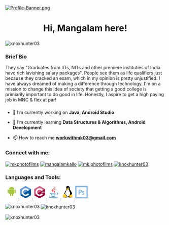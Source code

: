 [![Profile-Banner.png](https://i.postimg.cc/d3j0k7pv/Profile-Banner.png)](https://postimg.cc/1V4SbzyY)
<h1 align="center">Hi, Mangalam here!</h1>
<h3 align="center"></h3>

<p align="left"> <img src="https://komarev.com/ghpvc/?username=knoxhunter03&label=Profile%20views&color=0e75b6&style=flat" alt="knoxhunter03" /> </p>

<h3 align="left">Brief Bio</h3>
They say "Graduates from IITs, NITs and other premiere instituties of India have rich lavishing salary packages". People see them as life qualifiers just because they cracked an exam, which in my opinion is pretty unjustified.  
I have always dreamed of making a difference through technology. I'm on a mission to change this idea of society that getting a good college is primiarily important to do good in life. Honestly, I aspire to get a high paying job in MNC & flex at par!

<h3 align="left"></h3> 

- 🔭 I’m currently working on **Java, Android Studio**

- 🌱 I’m currently learning **Data Structures & Algorithms, Android Development**

- 📫 How to reach me **workwithmk03@gmail.com**

<h3 align="left">Connect with me:</h3>
<p align="left">
<a href="https://twitter.com/mkphotofilms" target="blank"><img align="center" src="https://raw.githubusercontent.com/rahuldkjain/github-profile-readme-generator/master/src/images/icons/Social/twitter.svg" alt="mkphotofilms" height="30" width="40" /></a>
<a href="https://linkedin.com/in/mangalamkallo" target="blank"><img align="center" src="https://raw.githubusercontent.com/rahuldkjain/github-profile-readme-generator/master/src/images/icons/Social/linked-in-alt.svg" alt="mangalamkallo" height="30" width="40" /></a>
<a href="https://instagram.com/mk.photofilms" target="blank"><img align="center" src="https://raw.githubusercontent.com/rahuldkjain/github-profile-readme-generator/master/src/images/icons/Social/instagram.svg" alt="mk.photofilms" height="30" width="40" /></a>
<a href="https://www.hackerrank.com/knoxhunter03" target="blank"><img align="center" src="https://raw.githubusercontent.com/rahuldkjain/github-profile-readme-generator/master/src/images/icons/Social/hackerrank.svg" alt="knoxhunter03" height="30" width="40" /></a>
</p>

<h3 align="left">Languages and Tools:</h3>
<p align="left"> <a href="https://developer.android.com" target="_blank" rel="noreferrer"> <img src="https://raw.githubusercontent.com/devicons/devicon/master/icons/android/android-original-wordmark.svg" alt="android" width="40" height="40"/> </a> <a href="https://www.cprogramming.com/" target="_blank" rel="noreferrer"> <img src="https://raw.githubusercontent.com/devicons/devicon/master/icons/c/c-original.svg" alt="c" width="40" height="40"/> </a> <a href="https://www.w3schools.com/cpp/" target="_blank" rel="noreferrer"> <img src="https://raw.githubusercontent.com/devicons/devicon/master/icons/cplusplus/cplusplus-original.svg" alt="cplusplus" width="40" height="40"/> </a> <a href="https://www.java.com" target="_blank" rel="noreferrer"> <img src="https://raw.githubusercontent.com/devicons/devicon/master/icons/java/java-original.svg" alt="java" width="40" height="40"/> </a> <a href="https://www.linux.org/" target="_blank" rel="noreferrer"> <img src="https://raw.githubusercontent.com/devicons/devicon/master/icons/linux/linux-original.svg" alt="linux" width="40" height="40"/> </a> <a href="https://www.photoshop.com/en" target="_blank" rel="noreferrer"> <img src="https://raw.githubusercontent.com/devicons/devicon/master/icons/photoshop/photoshop-line.svg" alt="photoshop" width="40" height="40"/> </a> </p>

<p><img align="left" src="https://github-readme-stats.vercel.app/api/top-langs?username=knoxhunter03&show_icons=true&locale=en&layout=compact" alt="knoxhunter03" /></p>

<p>&nbsp;<img align="center" src="https://github-readme-stats.vercel.app/api?username=knoxhunter03&show_icons=true&locale=en" alt="knoxhunter03" /></p>

<p><img align="center" src="https://github-readme-streak-stats.herokuapp.com/?user=knoxhunter03&" alt="knoxhunter03" /></p>

